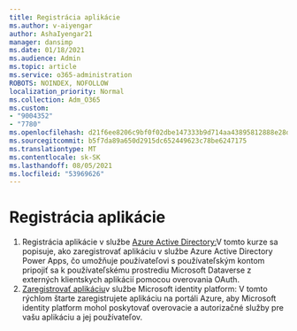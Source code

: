 ```yaml
---
title: Registrácia aplikácie
ms.author: v-aiyengar
author: AshaIyengar21
manager: dansimp
ms.date: 01/18/2021
ms.audience: Admin
ms.topic: article
ms.service: o365-administration
ROBOTS: NOINDEX, NOFOLLOW
localization_priority: Normal
ms.collection: Adm_O365
ms.custom:
- "9004352"
- "7780"
ms.openlocfilehash: d21f6ee8206c9bf0f02dbe147333b9d714aa43895812888e28d564e37f56dca1
ms.sourcegitcommit: b5f7da89a650d2915dc652449623c78be6247175
ms.translationtype: MT
ms.contentlocale: sk-SK
ms.lasthandoff: 08/05/2021
ms.locfileid: "53969626"
---
```

# <a name="application-registration"></a>Registrácia aplikácie

1. Registrácia aplikácie v službe [Azure Active Directory:](https://docs.microsoft.com/powerapps/developer/data-platform/walkthrough-register-app-azure-active-directory)V tomto kurze sa popisuje, ako zaregistrovať aplikáciu v službe Azure Active Directory Power Apps, čo umožňuje používateľovi s používateľským kontom pripojiť sa k používateľskému prostrediu Microsoft Dataverse z externých klientskych aplikácií pomocou overovania OAuth.
1. [Zaregistrovať aplikáciu](https://docs.microsoft.com/azure/active-directory/develop/quickstart-register-app)v službe Microsoft identity platform: V tomto rýchlom štarte zaregistrujete aplikáciu na portáli Azure, aby Microsoft identity platform mohol poskytovať overovacie a autorizačné služby pre vašu aplikáciu a jej používateľov.
